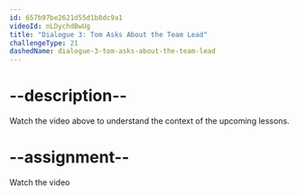 ```yaml
---
id: 657b97be2621d55d1b8dc9a1
videoId: nLDychdBwUg
title: "Dialogue 3: Tom Asks About the Team Lead"
challengeType: 21
dashedName: dialogue-3-tom-asks-about-the-team-lead
---
```


# --description--

Watch the video above to understand the context of the upcoming lessons.

# --assignment--

Watch the video
